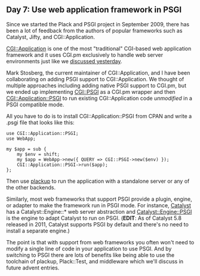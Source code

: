 ## Day 7: Use web application framework in PSGI

Since we started the Plack and PSGI project in September 2009, there has been a lot of feedback from the authors of popular frameworks such as Catalyst, Jifty, and CGI::Application.

[CGI::Application](http://cgi-app.org/) is one of the most "traditional" CGI-based web application framework and it uses CGI.pm exclusively to handle web server environments just like we [discussed yesterday](http://advent.plackperl.org/2009/12/day-6-convert-cgi-apps-to-psgi.html).

Mark Stosberg, the current maintainer of CGI::Application, and I have been collaborating on adding PSGI support to CGI::Application. We thought of multiple approaches including adding native PSGI support to CGI.pm, but we ended up implementing [CGI::PSGI](http://search.cpan.org/perldoc?CGI::PSGI) as a CGI.pm wrapper and then [CGI::Application::PSGI](http://search.cpan.org/perldoc?CGI::Application::PSGI) to run existing CGI::Application code *unmodified* in a PSGI compatible mode.

All you have to do is to install CGI::Application::PSGI from CPAN and write a .psgi file that looks like this:

    use CGI::Application::PSGI;
    use WebApp;

    my $app = sub {
        my $env = shift;
        my $app = WebApp->new({ QUERY => CGI::PSGI->new($env) });
        CGI::Application::PSGI->run($app);
    };

Then use [plackup](http://advent.plackperl.org/2009/12/day-3-using-plackup.html) to run the application with a standalone server or any of the other backends.

Similarly, most web frameworks that support PSGI provide a plugin, engine, or adapter to make the framework run in PSGI mode. For instance, [Catalyst](http://www.catalystframework.org/) has a Catalyst::Engine::* web server abstraction and [Catalyst::Engine::PSGI](http://search.cpan.org/perldoc?Catalyst::Engine::PSGI) is the engine to adapt Catalyst to run on PSGI. (**EDIT**: As of Catalyst 5.8 released in 2011, Catalyst supports PSGI by default and there's no need to install a separate engine.)

The point is that with support from web frameworks you often won't need to modify a single line of code in your application to use PSGI. And by switching to PSGI there are lots of benefits like being able to use the toolchain of plackup, Plack::Test, and middleware which we'll discuss in future advent entries.
